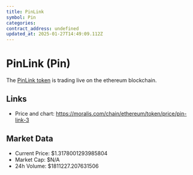 ```yaml
---
title: PinLink
symbol: Pin
categories: 
contract_address: undefined
updated_at: 2025-01-27T14:49:09.112Z
---
```


# PinLink (Pin)
The [PinLink token](https://moralis.com/chain/ethereum/token/price/pin-link-3) is trading live on the ethereum blockchain.

## Links
- Price and chart: https://moralis.com/chain/ethereum/token/price/pin-link-3

## Market Data
- Current Price: $1.3178001293985804
- Market Cap: $N/A
- 24h Volume: $1811227.207631506
